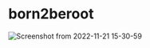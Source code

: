 # born2beroot
![Screenshot from 2022-11-21 15-30-59](https://user-images.githubusercontent.com/118270669/203094516-5a85aa18-7b52-45d0-9268-db53a31fd32e.png)
